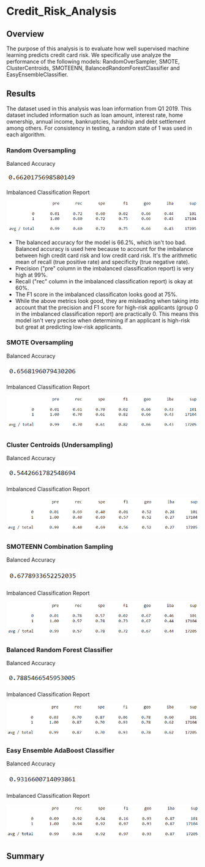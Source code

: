 # Credit_Risk_Analysis

## Overview

The purpose of this analysis is to evaluate how well supervised machine learning predicts credit card risk.  We specifically use analyze the performance of the following models:  RandomOverSampler, SMOTE, ClusterCentroids, SMOTEENN, BalancedRandomForestClassifier and EasyEnsembleClassifier.

## Results

The dataset used in this analysis was loan information from Q1 2019.  This dataset included information such as loan amount, interest rate, home ownership, annual income, bankruptcies, hardship and debt settlement among others.  For consistency in testing, a random state of 1 was used in each algorithm.

### Random Oversampling

Balanced Accuracy

![ROS Balanced Accuracy](https://github.com/mshideler/Credit_Risk_Analysis/blob/main/Resources/ros_acc.PNG)

Imbalanced Classification Report

![ROS ICR](https://github.com/mshideler/Credit_Risk_Analysis/blob/main/Resources/ros_icr.png)

- The balanced accuracy for the model is 66.2%, which isn't too bad.  Balanced accuracy is used here because to account for the imbalance between high credit card risk and low credit card risk.  It's the arithmetic mean of recall (true positive rate) and specificity (true negative rate).
- Precision ("pre" column in the imbalanced classification report) is very high at 99%.
- Recall ("rec" column in the imbalanced classification report) is okay at 60%.
- The F1 score in the imbalanced classificaton looks good at 75%.
- While the above metrics look good, they are misleading when taking into account that the precision and F1 score for high-risk applicants (group 0 in the imbalanced classification report) are practically 0.  This means this model isn't very precise when determining if an applicant is high-risk but great at predicting low-risk applicants.

### SMOTE Oversampling

Balanced Accuracy

![SMOTE Balanced Accuracy](https://github.com/mshideler/Credit_Risk_Analysis/blob/main/Resources/smote_acc.PNG)

Imbalanced Classification Report

![SMOTE ICR](https://github.com/mshideler/Credit_Risk_Analysis/blob/main/Resources/smote_icr.PNG)

### Cluster Centroids (Undersampling)

Balanced Accuracy

![CC Balanced Accuracy](https://github.com/mshideler/Credit_Risk_Analysis/blob/main/Resources/cc_acc.PNG)

Imbalanced Classification Report

![CC ICR](https://github.com/mshideler/Credit_Risk_Analysis/blob/main/Resources/cc_icr.PNG)

### SMOTEENN Combination Sampling

Balanced Accuracy

![SMOTEENN Balanced Accuracy](https://github.com/mshideler/Credit_Risk_Analysis/blob/main/Resources/smoteenn_acc.PNG)

Imbalanced Classification Report

![SMOTEENN ICR](https://github.com/mshideler/Credit_Risk_Analysis/blob/main/Resources/smoteenn_icr.PNG)

### Balanced Random Forest Classifier

Balanced Accuracy

![BFR Balanced Accuracy](https://github.com/mshideler/Credit_Risk_Analysis/blob/main/Resources/brf_acc.PNG)

Imbalanced Classification Report

![BFR ICR](https://github.com/mshideler/Credit_Risk_Analysis/blob/main/Resources/bfr_icr.PNG)

### Easy Ensemble AdaBoost Classifier

Balanced Accuracy

![EEC Balanced Accuracy](https://github.com/mshideler/Credit_Risk_Analysis/blob/main/Resources/eec_acc.PNG)

Imbalanced Classification Report

![EEC ICR](https://github.com/mshideler/Credit_Risk_Analysis/blob/main/Resources/eec_icr.PNG)

## Summary